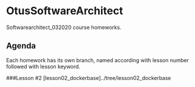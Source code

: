 # OtusSoftwareArchitect
Softwarearchitect_032020 course homeworks.

## Agenda
Each homework has its own branch, named according with lesson number followed with lesson keyword.

###Lesson #2
[lesson02_dockerbase]../tree/lesson02_dockerbase
